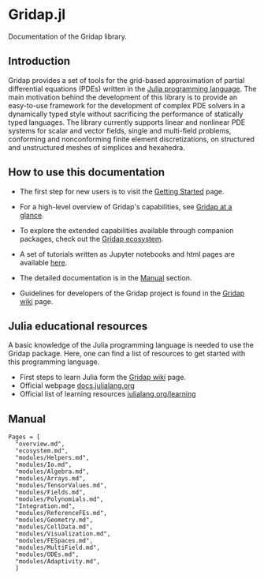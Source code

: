 # Gridap.jl

Documentation of the Gridap library.

## Introduction

Gridap provides a set of tools for the grid-based approximation of partial differential equations (PDEs) written in the [Julia programming language](https://julialang.org/).
The main motivation behind the development of this library is to provide an easy-to-use framework for the development of complex PDE solvers in a dynamically typed style without sacrificing the performance of statically typed languages.
The library currently supports linear and nonlinear PDE systems for scalar and vector fields, single and multi-field problems, conforming and nonconforming finite element discretizations, on structured and unstructured meshes of simplices and hexahedra.

## How to use this documentation

* The first step for new users is to visit the [Getting Started](@ref) page.

* For a high-level overview of Gridap's capabilities, see [Gridap at a glance](@ref).

* To explore the extended capabilities available through companion packages, check out the [Gridap ecosystem](@ref).

* A set of tutorials written as Jupyter notebooks and html pages are available [here](https://github.com/gridap/Tutorials).

* The detailed documentation is in the [Manual](@ref) section.

* Guidelines for developers of the Gridap project is found in the [Gridap wiki](https://github.com/gridap/Gridap.jl/wiki) page.

## Julia educational resources

A basic knowledge of the Julia programming language is needed to use the Gridap package.
Here, one can find a list of resources to get started with this programming language.

* First steps to learn Julia form the [Gridap wiki](https://github.com/gridap/Gridap.jl/wiki/Start-learning-Julia) page.
* Official webpage [docs.julialang.org](https://docs.julialang.org/)
* Official list of learning resources [julialang.org/learning](https://julialang.org/learning/)

## Manual

```@contents
Pages = [
  "overview.md",
  "ecosystem.md",
  "modules/Helpers.md",
  "modules/Io.md",
  "modules/Algebra.md",
  "modules/Arrays.md",
  "modules/TensorValues.md",
  "modules/Fields.md",
  "modules/Polynomials.md",
  "Integration.md",
  "modules/ReferenceFEs.md",
  "modules/Geometry.md",
  "modules/CellData.md",
  "modules/Visualization.md",
  "modules/FESpaces.md",
  "modules/MultiField.md",
  "modules/ODEs.md",
  "modules/Adaptivity.md",
  ]
```
